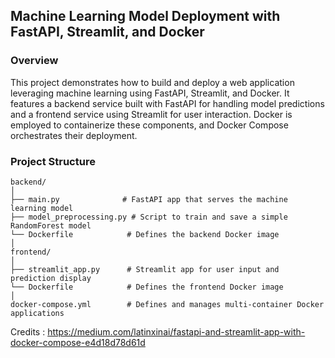 ## Machine Learning Model Deployment with FastAPI, Streamlit, and Docker

### Overview
This project demonstrates how to build and deploy a web application leveraging machine learning using FastAPI, Streamlit, and Docker. It features a backend service built with FastAPI for handling model predictions and a frontend service using Streamlit for user interaction. Docker is employed to containerize these components, and Docker Compose orchestrates their deployment.

### Project Structure

```plaintext
backend/
│
├── main.py              # FastAPI app that serves the machine learning model
├── model_preprocessing.py # Script to train and save a simple RandomForest model
└── Dockerfile            # Defines the backend Docker image
│
frontend/
│
├── streamlit_app.py      # Streamlit app for user input and prediction display
└── Dockerfile            # Defines the frontend Docker image
│
docker-compose.yml        # Defines and manages multi-container Docker applications
```

Credits : https://medium.com/latinxinai/fastapi-and-streamlit-app-with-docker-compose-e4d18d78d61d
